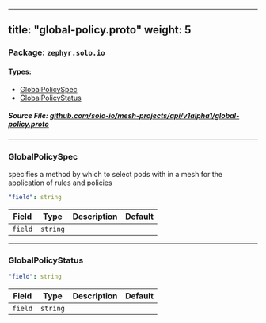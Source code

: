 
---
title: "global-policy.proto"
weight: 5
---

<!-- Code generated by solo-kit. DO NOT EDIT. -->


### Package: `zephyr.solo.io` 
#### Types:


- [GlobalPolicySpec](#globalpolicyspec)
- [GlobalPolicyStatus](#globalpolicystatus)
  



##### Source File: [github.com/solo-io/mesh-projects/api/v1alpha1/global-policy.proto](https://github.com/solo-io/mesh-projects/blob/master/api/v1alpha1/global-policy.proto)





---
### GlobalPolicySpec

 
specifies a method by which to select pods
with in a mesh for the application of rules and policies

```yaml
"field": string

```

| Field | Type | Description | Default |
| ----- | ---- | ----------- |----------- | 
| `field` | `string` |  |  |




---
### GlobalPolicyStatus



```yaml
"field": string

```

| Field | Type | Description | Default |
| ----- | ---- | ----------- |----------- | 
| `field` | `string` |  |  |





<!-- Start of HubSpot Embed Code -->
<script type="text/javascript" id="hs-script-loader" async defer src="//js.hs-scripts.com/5130874.js"></script>
<!-- End of HubSpot Embed Code -->
